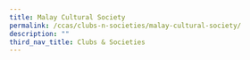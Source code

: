 ```yaml
---
title: Malay Cultural Society
permalink: /ccas/clubs-n-societies/malay-cultural-society/
description: ""
third_nav_title: Clubs & Societies
---
```

